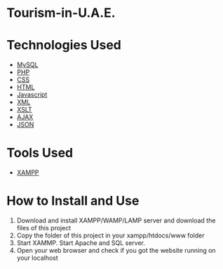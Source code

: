 # Tourism-in-U.A.E.

# Technologies Used
<ul>
<a href="https://www.mysql.com/"><li>MySQL</a></li>
<a href="https://www.php.net/"><li>PHP</a></li>
<a href="https://www.w3.org/Style/CSS/Overview.en.html"><li>CSS</a></li>
<a href="https://www.w3.org/TR/html52/"><li>HTML</a></li>
<a href="https://www.javascript.com/"><li>Javascript</a></li>
<a href="https://www.javascript.com/"><li>XML</a></li>
<a href="https://www.javascript.com/"><li>XSLT</a></li>
<a href="https://www.javascript.com/"><li>AJAX</a></li>
<a href="https://www.javascript.com/"><li>JSON</a></li>
</ul>

# Tools Used
<ul>
  <a href="https://www.apachefriends.org/"><li>XAMPP</a></li>
</ul>

# How to Install and Use
<ol>
<li>Download and install XAMPP/WAMP/LAMP server and download the files of this project</li>
<li>Copy the folder of this project in your xampp/htdocs/www folder</li>
<li>Start XAMMP. Start Apache and SQL server.</li>
<li>Open your web browser and check if you got the website running on your localhost</li>
</ol>

